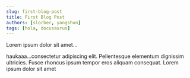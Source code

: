```yaml
---
slug: first-blog-post
title: First Blog Post
authors: [slorber, yangshun]
tags: [hola, docusaurus]
---
```


Lorem ipsum dolor sit amet...

<!-- truncate -->

haukaaa...consectetur adipiscing elit. Pellentesque elementum dignissim ultricies. Fusce rhoncus ipsum tempor eros aliquam consequat. Lorem ipsum dolor sit amet
